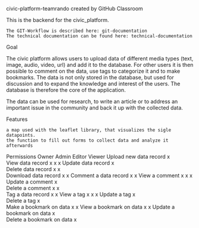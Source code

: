 civic-platform-teamrando created by GitHub Classroom

This is the backend for the civic_platform.

    The GIT-Workflow is described here: git-documentation
    The technical documentation can be found here: technical-documentation

Goal

The civic platform allows users to upload data of different media types (text, image, audio, video, url) and add it to the database. For other users it is then possible to comment on the data, use tags to categorize it and to make bookmarks. The data is not only stored in the database, but used for discussion and to expand the knowledge and interest of the users. The database is therefore the core of the application.

The data can be used for research, to write an article or to address an important issue in the community and back it up with the collected data.

Features

    a map used with the leaflet library, that visualizes the sigle datapoints.
    the function to fill out forms to collect data and analyze it afterwards

Permissions
	Owner 	Admin 	Editor 	Viewer
Upload new data record 	x 			
View data record 	x 	x 		x
Update data record 	x 			
Delete data record 	x 	x 		
Download data record 	x 			x
Comment a data record 	x 			x
View a comment 	x 	x 		x
Update a comment 	x 			
Delete a comment 	x 	x 		
Tag a data record 	x 			x
View a tag 	x 	x 		x
Update a tag 		x 		
Delete a tag 		x 		
Make a bookmark on data 	x 			x
View a bookmark on data 	x 			x
Update a bookmark on data 	x 			
Delete a bookmark on data 		x 		
